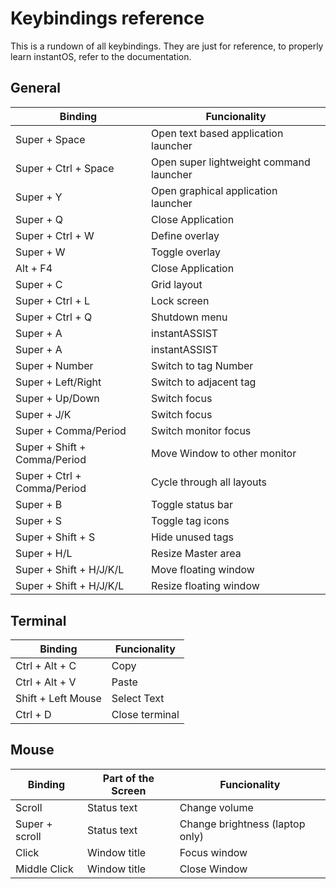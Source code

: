 # Keybindings reference

This is a rundown of all keybindings. 
They are just for reference, to properly learn instantOS, refer to the documentation. 


<div class="table-wrapper">
<h2>General</h2>
    <table>
        <thead>
            <tr>
                <th>Binding</th>
                <th>Funcionality</th>
            </tr>
        </thead>
        <tbody>
                <td>Super + Space</td>
                <td>Open text based application launcher</td>
            </tr>
            <tr>
                <td>Super + Ctrl + Space</td>
                <td>Open super lightweight command launcher</td>
            </tr>
            <tr>
                <td>Super + Y</td>
                <td>Open graphical application launcher</td>
            </tr>
            <tr>
                <td>Super + Q</td>
                <td>Close Application</td>
            </tr>
            <tr>
                <td>Super + Ctrl + W</td>
                <td>Define overlay</td>
            </tr>
            <tr>
                <td>Super + W</td>
                <td>Toggle overlay</td>
            </tr>
            <tr>
                <td>Alt + F4</td>
                <td>Close Application</td>
            </tr>
            <tr>
                <td>Super + C</td>
                <td>Grid layout</td>
            </tr>
            <tr>
                <td>Super + Ctrl + L</td>
                <td>Lock screen</td>
            </tr>
            <tr>
                <td>Super + Ctrl + Q</td>
                <td>Shutdown menu</td>
            </tr>
            <tr>
                <td>Super + A</td>
                <td>instantASSIST</td>
            </tr>
            <tr>
                <td>Super + A</td>
                <td>instantASSIST</td>
            </tr>
            <tr>
                <td>Super + Number</td>
                <td>Switch to tag Number</td>
            </tr>
            <tr>
                <td>Super + Left/Right</td>
                <td>Switch to adjacent tag</td>
            </tr>
            <tr>
                <td>Super + Up/Down</td>
                <td>Switch focus</td>
            </tr>
            <tr>
                <td>Super + J/K</td>
                <td>Switch focus</td>
            </tr>
            <tr>
                <td>Super + Comma/Period</td>
                <td>Switch monitor focus</td>
            </tr>
            <tr>
                <td>Super + Shift + Comma/Period</td>
                <td>Move Window to other monitor</td>
            </tr>
            <tr>
                <td>Super + Ctrl + Comma/Period</td>
                <td>Cycle through all layouts</td>
            </tr>
            <tr>
                <td>Super + B</td>
                <td>Toggle status bar</td>
            </tr>
            <tr>
                <td>Super + S</td>
                <td>Toggle tag icons</td>
            </tr>
            <tr>
                <td>Super + Shift  + S</td>
                <td>Hide unused tags </td>
            </tr>
            <tr>
                <td>Super + H/L</td>
                <td>Resize Master area</td>
            </tr>
            <tr>
                <td>Super + Shift + H/J/K/L</td>
                <td>Move floating window</td>
            </tr>
            <tr>
                <td>Super + Shift + H/J/K/L</td>
                <td>Resize floating window</td>
            </tr>
            <tr>
        </tbody>
    </table>
</div>
<div class="table-wrapper">
<h2>Terminal</h2>
    <table>
        <thead>
            <tr>
                <th>Binding</th>
                <th>Funcionality</th>
            </tr>
        </thead>
        <tbody>
            <tr>
                <td>Ctrl + Alt + C</td>
                <td>Copy</td>
            </tr>
            <tr>
                <td>Ctrl + Alt + V</td>
                <td>Paste</td>
            </tr>
            <tr>
                <td>Shift + Left Mouse</td>
                <td>Select Text</td>
            </tr>
            <tr>
                <td>Ctrl + D</td>
                <td>Close terminal</td>
            </tr>
        </tbody>
    </table>
</div>

<div class="table-wrapper">
<h2>Mouse</h2>
    <table>
        <thead>
            <tr>
                <th>Binding</th>
                <th>Part of the Screen</th>
                <th>Funcionality</th>
            </tr>
        </thead>
        <tbody>
            <tr>
                <td>Scroll</td>
                <td>Status text</td>
                <td>Change volume</td>
            </tr>
            <tr>
                <td>Super + scroll</td>
                <td>Status text</td>
                <td>Change brightness (laptop only)</td>
            </tr>
            <tr>
                <td>Click</td>
                <td>Window title</td>
                <td>Focus window</td>
            </tr>
            <tr>
                <td>Middle Click</td>
                <td>Window title</td>
                <td>Close Window</td>
            </tr>
        </tbody>
    </table>
</div>